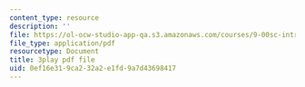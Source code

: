 ```yaml
---
content_type: resource
description: ''
file: https://ol-ocw-studio-app-qa.s3.amazonaws.com/courses/9-00sc-introduction-to-psychology-fall-2011/0ef16e319ca232a2e1fd9a7d43698417_lBU64nfe8nM.pdf
file_type: application/pdf
resourcetype: Document
title: 3play pdf file
uid: 0ef16e31-9ca2-32a2-e1fd-9a7d43698417
---
```

